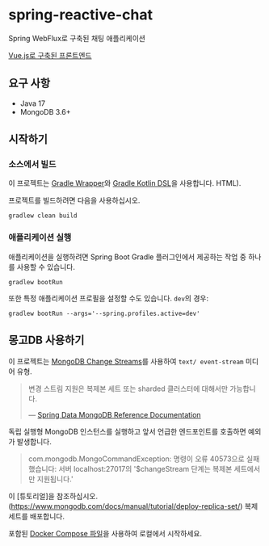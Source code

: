 # spring-reactive-chat

Spring WebFlux로 구축된 채팅 애플리케이션


[Vue.js로 구축된 프론트엔드](https://github.com/nireinhard/VueChat)

## 요구 사항

- Java 17
- MongoDB 3.6+

## 시작하기

### 소스에서 빌드

이 프로젝트는 [Gradle Wrapper](https://docs.gradle.org/current/userguide/gradle_wrapper.html)와 [Gradle Kotlin DSL](https://docs.gradle.org/current/userguide/kotlin_dsl)을 사용합니다. HTML).

프로젝트를 빌드하려면 다음을 사용하십시오.

```Shell
gradlew clean build
```

### 애플리케이션 실행


애플리케이션을 실행하려면 Spring Boot Gradle 플러그인에서 제공하는 작업 중 하나를 사용할 수 있습니다.

```Shell
gradlew bootRun
```

또한 특정 애플리케이션 프로필을 설정할 수도 있습니다. `dev`의 경우:

```Shell
gradlew bootRun --args='--spring.profiles.active=dev'
```

## 몽고DB 사용하기

이 프로젝트는 [MongoDB Change Streams](https://www.mongodb.com/docs/manual/changeStreams/)를 사용하여 `text/ event-stream` 미디어 유형.

> 변경 스트림 지원은 복제본 세트 또는 sharded  클러스터에 대해서만 가능합니다.
>
> &mdash; [Spring Data MongoDB Reference Documentation](https://docs.spring.io/spring-data/mongodb/docs/3.3.3/reference/html/#change-streams)

독립 실행형 MongoDB 인스턴스를 실행하고 앞서 언급한 엔드포인트를 호출하면 예외가 발생합니다.

> com.mongodb.MongoCommandException: 명령이 오류 40573으로 실패했습니다: 서버 localhost:27017의 '$changeStream 단계는 복제본 세트에서만 지원됩니다.'

이 [튜토리얼]을 참조하십시오.(https://www.mongodb.com/docs/manual/tutorial/deploy-replica-set/) 복제 세트를 배포합니다.

포함된 [Docker Compose 파일](docker-compose.yml)을 사용하여 로컬에서 시작하세요.
